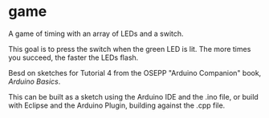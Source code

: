 game
====

A game of timing with an array of LEDs and a switch.

This goal is to press the switch when the green LED is lit. The more times
you succeed, the faster the LEDs flash.

Besd on sketches for Tutorial 4 from the OSEPP "Arduino Companion" book,
*Arduino Basics*.

This can be built as a sketch using the Arduino IDE and the .ino file, or build with
Eclipse and the Arduino Plugin, building against the .cpp file.